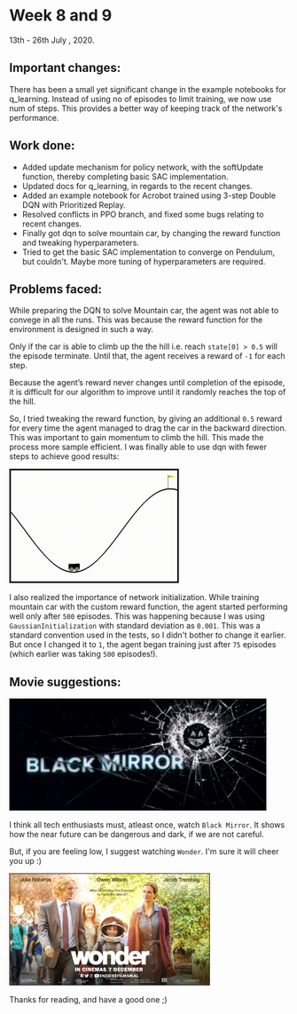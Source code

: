 # Week 8 and 9

  13th - 26th July , 2020.

## Important changes:

There has been a small yet significant change in the example notebooks for q_learning. Instead of using no of episodes to limit training, we now use num of steps. This provides a better way of keeping track of the network's performance.

## Work done:
- Added update mechanism for policy network, with the softUpdate function, thereby completing basic SAC implementation.
- Updated docs for q_learning, in regards to the recent changes.
- Added an example notebook for Acrobot trained using 3-step Double DQN with Prioritized Replay.
- Resolved conflicts in PPO branch, and fixed some bugs relating to recent changes.
- Finally got dqn to solve mountain car, by changing the reward function and tweaking hyperparameters.
- Tried to get the basic SAC implementation to converge on Pendulum, but couldn't. Maybe more tuning of hyperparameters are required.

## Problems faced:

While preparing the DQN to solve Mountain car, the agent was not able to convege in all the runs. This was because the reward function for the environment is designed in such a way. 

Only if the car is able to climb up the the hill i.e. reach `state[0] > 0.5` will the episode terminate. Until that, the agent receives a reward of `-1` for each step.

Because the agent’s reward never changes until completion of the episode, it is difficult for our algorithm to improve until it randomly reaches the top of the hill.

So, I tried tweaking the reward function, by giving an additional `0.5` reward for every time the agent managed to drag the car in the backward direction. This was important to gain momentum to climb the hill.
This made the process more sample efficient. I was finally able to use dqn with fewer steps to achieve good results:

<a href="https://gym.openai.com/envs/MountainCar-v0/"><img border="3" alt="drawing" src="output.gif" height="200"></a>

I also realized the importance of network initialization. While training mountain car with the custom reward function, the agent started performing well only after `500` episodes. This was happening because I was using `GaussianInitialization` with standard deviation as `0.001`. This was a standard convention used in the tests, so I didn't bother to change it earlier. But once I changed it to `1`, the agent began training just after `75` episodes (which earlier was taking `500` episodes!).


## Movie suggestions:

<a><img border="1" alt="drawing" src="bm.jpeg" height="200"></a>

I think all tech enthusiasts must, atleast once, watch `Black Mirror`. It shows how the near future can be dangerous and dark, if we are not careful.

But, if you are feeling low, I suggest watching `Wonder`. I'm sure it will cheer you up :)

<a><img border="1" alt="drawing" src="won.jpg" height="200"></a>


Thanks for reading, and have a good one ;)